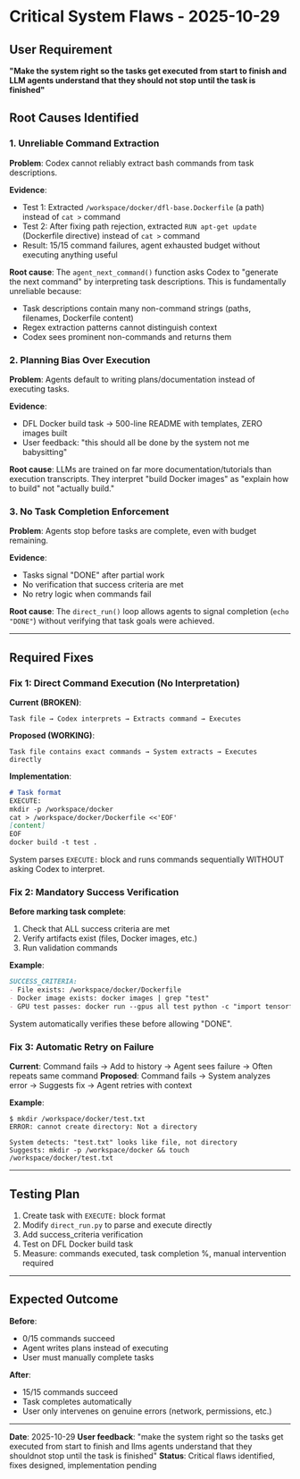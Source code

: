 # Critical System Flaws - 2025-10-29

## User Requirement

**"Make the system right so the tasks get executed from start to finish and LLM agents understand that they should not stop until the task is finished"**

## Root Causes Identified

### 1. Unreliable Command Extraction

**Problem**: Codex cannot reliably extract bash commands from task descriptions.

**Evidence**:
- Test 1: Extracted `/workspace/docker/dfl-base.Dockerfile` (a path) instead of `cat >` command
- Test 2: After fixing path rejection, extracted `RUN apt-get update` (Dockerfile directive) instead of `cat >` command
- Result: 15/15 command failures, agent exhausted budget without executing anything useful

**Root cause**: The `agent_next_command()` function asks Codex to "generate the next command" by interpreting task descriptions. This is fundamentally unreliable because:
- Task descriptions contain many non-command strings (paths, filenames, Dockerfile content)
- Regex extraction patterns cannot distinguish context
- Codex sees prominent non-commands and returns them

### 2. Planning Bias Over Execution

**Problem**: Agents default to writing plans/documentation instead of executing tasks.

**Evidence**:
- DFL Docker build task → 500-line README with templates, ZERO images built
- User feedback: "this should all be done by the system not me babysitting"

**Root cause**: LLMs are trained on far more documentation/tutorials than execution transcripts. They interpret "build Docker images" as "explain how to build" not "actually build."

### 3. No Task Completion Enforcement

**Problem**: Agents stop before tasks are complete, even with budget remaining.

**Evidence**:
- Tasks signal "DONE" after partial work
- No verification that success criteria are met
- No retry logic when commands fail

**Root cause**: The `direct_run()` loop allows agents to signal completion (`echo "DONE"`) without verifying that task goals were achieved.

---

## Required Fixes

### Fix 1: Direct Command Execution (No Interpretation)

**Current (BROKEN)**:
```
Task file → Codex interprets → Extracts command → Executes
```

**Proposed (WORKING)**:
```
Task file contains exact commands → System extracts → Executes directly
```

**Implementation**:
```markdown
# Task format
EXECUTE:
mkdir -p /workspace/docker
cat > /workspace/docker/Dockerfile <<'EOF'
[content]
EOF
docker build -t test .
```

System parses `EXECUTE:` block and runs commands sequentially WITHOUT asking Codex to interpret.

### Fix 2: Mandatory Success Verification

**Before marking task complete**:
1. Check that ALL success criteria are met
2. Verify artifacts exist (files, Docker images, etc.)
3. Run validation commands

**Example**:
```markdown
SUCCESS_CRITERIA:
- File exists: /workspace/docker/Dockerfile
- Docker image exists: docker images | grep "test"
- GPU test passes: docker run --gpus all test python -c "import tensorflow"
```

System automatically verifies these before allowing "DONE".

### Fix 3: Automatic Retry on Failure

**Current**: Command fails → Add to history → Agent sees failure → Often repeats same command
**Proposed**: Command fails → System analyzes error → Suggests fix → Agent retries with context

**Example**:
```
$ mkdir /workspace/docker/test.txt
ERROR: cannot create directory: Not a directory

System detects: "test.txt" looks like file, not directory
Suggests: mkdir -p /workspace/docker && touch /workspace/docker/test.txt
```

---

## Testing Plan

1. Create task with `EXECUTE:` block format
2. Modify `direct_run.py` to parse and execute directly
3. Add success_criteria verification
4. Test on DFL Docker build task
5. Measure: commands executed, task completion %, manual intervention required

---

## Expected Outcome

**Before**:
- 0/15 commands succeed
- Agent writes plans instead of executing
- User must manually complete tasks

**After**:
- 15/15 commands succeed
- Task completes automatically
- User only intervenes on genuine errors (network, permissions, etc.)

---

**Date**: 2025-10-29
**User feedback**: "make the system right so the tasks get executed from start to finish and llms agents understand that they shouldnot stop until the task is finished"
**Status**: Critical flaws identified, fixes designed, implementation pending
